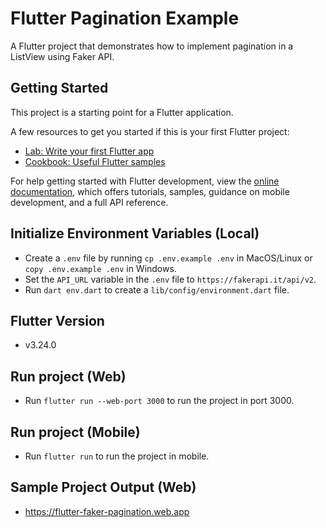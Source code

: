 # Flutter Pagination Example

A Flutter project that demonstrates how to implement pagination in a ListView using Faker API.

## Getting Started

This project is a starting point for a Flutter application.

A few resources to get you started if this is your first Flutter project:

- [Lab: Write your first Flutter app](https://docs.flutter.dev/get-started/codelab)
- [Cookbook: Useful Flutter samples](https://docs.flutter.dev/cookbook)

For help getting started with Flutter development, view the
[online documentation](https://docs.flutter.dev/), which offers tutorials,
samples, guidance on mobile development, and a full API reference.

## Initialize Environment Variables (Local)
- Create a `.env` file by running `cp .env.example .env` in MacOS/Linux or `copy .env.example .env` in Windows.
- Set the `API_URL` variable in the `.env` file to `https://fakerapi.it/api/v2`.
- Run `dart env.dart` to create a `lib/config/environment.dart` file.

## Flutter Version
- v3.24.0

## Run project (Web)
- Run `flutter run --web-port 3000` to run the project in port 3000.

## Run project (Mobile)
- Run `flutter run` to run the project in mobile.

## Sample Project Output (Web)
- https://flutter-faker-pagination.web.app
